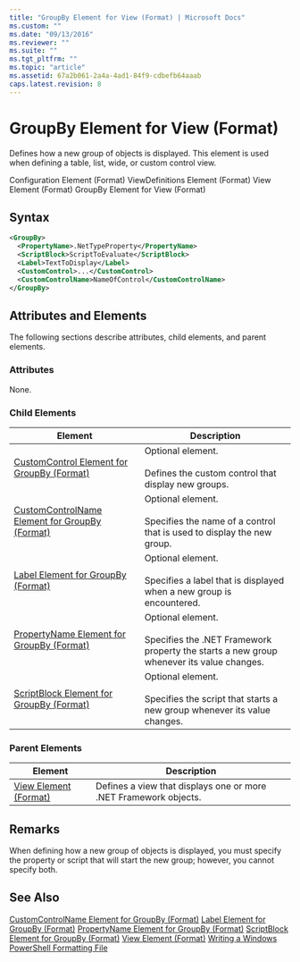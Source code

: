 ```yaml
---
title: "GroupBy Element for View (Format) | Microsoft Docs"
ms.custom: ""
ms.date: "09/13/2016"
ms.reviewer: ""
ms.suite: ""
ms.tgt_pltfrm: ""
ms.topic: "article"
ms.assetid: 67a2b061-2a4a-4ad1-84f9-cdbefb64aaab
caps.latest.revision: 8
---
```

# GroupBy Element for View (Format)
Defines how a new group of objects is displayed. This element is used when defining a table, list, wide, or custom control view.

 Configuration Element (Format)
ViewDefinitions Element (Format)
View Element (Format)
GroupBy Element for View (Format)

## Syntax

```xml
<GroupBy>
  <PropertyName>.NetTypeProperty</PropertyName>
  <ScriptBlock>ScriptToEvaluate</ScriptBlock>
  <Label>TextToDisplay</Label>
  <CustomControl>...</CustomControl>
  <CustomControlName>NameOfControl</CustomControlName>
</GroupBy>
```

## Attributes and Elements
 The following sections describe attributes, child elements, and parent elements.

### Attributes
 None.

### Child Elements

|Element|Description|
|-------------|-----------------|
|[CustomControl Element for GroupBy (Format)](./customcontrol-element-for-groupby-format.md)|Optional element.<br /><br /> Defines the custom control that display new groups.|
|[CustomControlName Element for GroupBy (Format)](./customcontrolname-element-for-groupby-format.md)|Optional element.<br /><br /> Specifies the name of a control that is used to display the new group.|
|[Label Element for GroupBy (Format)](./label-element-for-groupby-format.md)|Optional element.<br /><br /> Specifies a label that is displayed when a new group is encountered.|
|[PropertyName Element for GroupBy (Format)](./propertyname-element-for-groupby-format.md)|Optional element.<br /><br /> Specifies the .NET Framework property the starts a new group whenever its value changes.|
|[ScriptBlock Element for GroupBy (Format)](./scriptblock-element-for-groupby-format.md)|Optional element.<br /><br /> Specifies the script that starts a new group whenever its value changes.|

### Parent Elements

|Element|Description|
|-------------|-----------------|
|[View Element (Format)](./view-element-format.md)|Defines a view that displays one or more .NET Framework objects.|

## Remarks
 When defining how a new group of objects is displayed, you must specify the property or script that will start the new group; however, you cannot specify both.

## See Also
 [CustomControlName Element for GroupBy (Format)](./customcontrolname-element-for-groupby-format.md)
 [Label Element for GroupBy (Format)](./label-element-for-groupby-format.md)
 [PropertyName Element for GroupBy (Format)](./propertyname-element-for-groupby-format.md)
 [ScriptBlock Element for GroupBy (Format)](./scriptblock-element-for-groupby-format.md)
 [View Element (Format)](./view-element-format.md)
 [Writing a Windows PowerShell Formatting File](./writing-a-windows-powershell-formatting-file.md)
